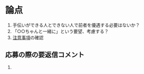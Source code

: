 # 論点

1. 手伝いができる人とできない人で前者を優遇する必要はないか？
1. 「○○ちゃんと一緒に」という要望、考慮する？
1. [注意事項](https://github.com/nakaone/library/blob/main/console/camp2023/%E6%B3%A8%E6%84%8F%E4%BA%8B%E9%A0%85.md)の確認

## 応募の際の要返信コメント

1. 